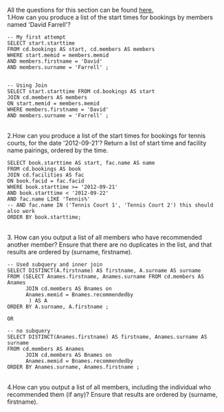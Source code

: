 All the questions for this section can be found [here.](https://pgexercises.com/questions/joins/)
\
1.How can you produce a list of the start times for bookings by members named 'David Farrell'?

```
-- My first attempt
SELECT start.starttime 
FROM cd.bookings AS start, cd.members AS members 
WHERE start.memid = members.memid
AND members.firstname = 'David' 
AND members.surname = 'Farrell' ;


-- Using Join
SELECT start.starttime FROM cd.bookings AS start
JOIN cd.members AS members 
ON start.memid = members.memid
WHERE members.firstname = 'David' 
AND members.surname = 'Farrell' ;
```
\
2.How can you produce a list of the start times for bookings for tennis courts, for the date '2012-09-21'? Return a list of start time and facility name pairings, ordered by the time.
```
SELECT book.starttime AS start, fac.name AS name 
FROM cd.bookings AS book
JOIN cd.facilities AS fac
ON book.facid = fac.facid
WHERE book.starttime >= '2012-09-21'
AND book.starttime < '2012-09-22'
AND fac.name LIKE 'Tennis%'
-- AND fac.name IN ('Tennis Court 1', 'Tennis Court 2') this should also work
ORDER BY book.starttime;
```

\
3. How can you output a list of all members who have recommended another member? Ensure that there are no duplicates in the list, and that results are ordered by (surname, firstname).
```
-- Used subquery and inner join
SELECT DISTINCT(A.firstname) AS firstname, A.surname AS surname
FROM (SELECT Anames.firstname, Anames.surname FROM cd.members AS Anames
	  JOIN cd.members AS Bnames on
	  Anames.memid = Bnames.recommendedby
	   ) AS A
ORDER BY A.surname, A.firstname ;

OR

-- no subquery
SELECT DISTINCT(Anames.firstname) AS firstname, Anames.surname AS surname
FROM cd.members AS Anames
	  JOIN cd.members AS Bnames on
	  Anames.memid = Bnames.recommendedby
ORDER BY Anames.surname, Anames.firstname ;
```
\
4.How can you output a list of all members, including the individual who recommended them (if any)? Ensure that results are ordered by (surname, firstname).
 












